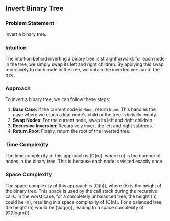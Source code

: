 ## Invert Binary Tree

### Problem Statement
Invert a binary tree.

### Intuition
The intuition behind inverting a binary tree is straightforward: for each node in the tree, we simply swap its left and right children. By applying this swap recursively to each node in the tree, we obtain the inverted version of the tree.

### Approach
To invert a binary tree, we can follow these steps:

1. **Base Case**: If the current node is `None`, return `None`. This handles the case where we reach a leaf node's child or the tree is initially empty.
2. **Swap Nodes**: For the current node, swap its left and right children.
3. **Recursive Inversion**: Recursively invert the left and right subtrees.
4. **Return Root**: Finally, return the root of the inverted tree.

### Time Complexity
The time complexity of this approach is \(O(n)\), where \(n\) is the number of nodes in the binary tree. This is because each node is visited exactly once.

### Space Complexity
The space complexity of this approach is \(O(h)\), where \(h\) is the height of the binary tree. This space is used by the call stack during the recursive calls. In the worst case, for a completely unbalanced tree, the height \(h\) could be \(n\), resulting in a space complexity of \(O(n)\). For a balanced tree, the height \(h\) would be \(\log(n)\), leading to a space complexity of \(O(\log(n))\).